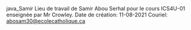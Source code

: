java_Samir
Lieu de travail de Samir Abou Serhal pour le cours ICS4U-01 enseignée par Mr Crowley.
Date de création: 11-08-2021
Couriel: abosam30@ecolecatholique.ca
